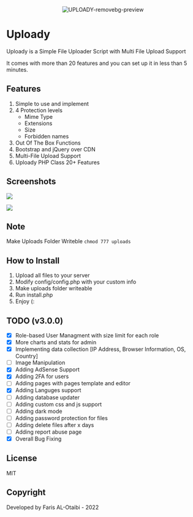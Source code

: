 <div align="center">
   <img src="https://i.ibb.co/qMSh4gN/UPLOADY-removebg-preview.png" alt="UPLOADY-removebg-preview" border="0">
</div>

# Uploady

Uploady is a Simple File Uploader Script with Multi File Upload Support

It comes with more than 20 features and you can set up it in less than 5 minutes.

## Features

1. Simple to use and implement
2. 4 Protection levels
   - Mime Type
   - Extensions
   - Size
   - Forbidden names
3. Out Of The Box Functions
4. Bootstrap and jQuery over CDN
5. Multi-File Upload Support
6. Uploady PHP Class 20+ Features

## Screenshots

![](https://i.ibb.co/sVg1RPS/screencapture-localhost-Uploady-uploady-index-php-2022-07-27-16-22-03.png)

![](https://i.ibb.co/M2Rs0vF/screencapture-localhost-Uploady-uploady-admin-index-php-2022-07-27-16-24-09.png)

## Note

Make Uploads Folder Writeble `chmod 777 uploads`

## How to Install

1. Upload all files to your server
2. Modify config/config.php with your custom info
3. Make uploads folder writeable
4. Run install.php
5. Enjoy (:

## TODO (v3.0.0)

- [x] Role-based User Managment with size limit for each role
- [x] More charts and stats for admin
- [x] Implementing data collection [IP Address, Browser Information, OS, Country]
- [ ] Image Manipulation
- [x] Adding AdSense Support
- [x] Adding 2FA for users
- [ ] Adding pages with pages template and editor
- [x] Adding Languges support
- [ ] Adding database updater
- [ ] Adding custom css and js support
- [ ] Adding dark mode
- [ ] Adding password protection for files
- [ ] Adding delete files after x days
- [ ] Adding report abuse page
- [x] Overall Bug Fixing

## License

MIT

## Copyright

Developed by Faris AL-Otaibi - 2022
